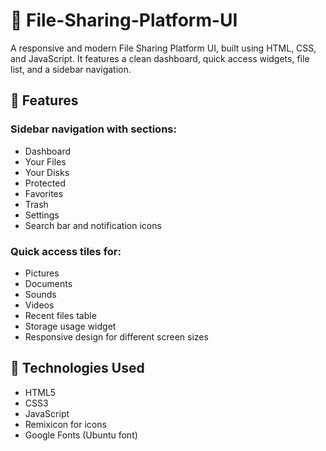 # 📁 File-Sharing-Platform-UI

A responsive and modern File Sharing Platform UI, built using HTML, CSS, and JavaScript.
It features a clean dashboard, quick access widgets, file list, and a sidebar navigation.
## 🚀 Features
### Sidebar navigation with sections:
- Dashboard
- Your Files
- Your Disks
- Protected
- Favorites
- Trash
- Settings
- Search bar and notification icons

### Quick access tiles for:
- Pictures
- Documents
- Sounds
- Videos
- Recent files table
- Storage usage widget
- Responsive design for different screen sizes

## 🧰 Technologies Used
- HTML5
- CSS3
- JavaScript
- Remixicon for icons
- Google Fonts (Ubuntu font)
